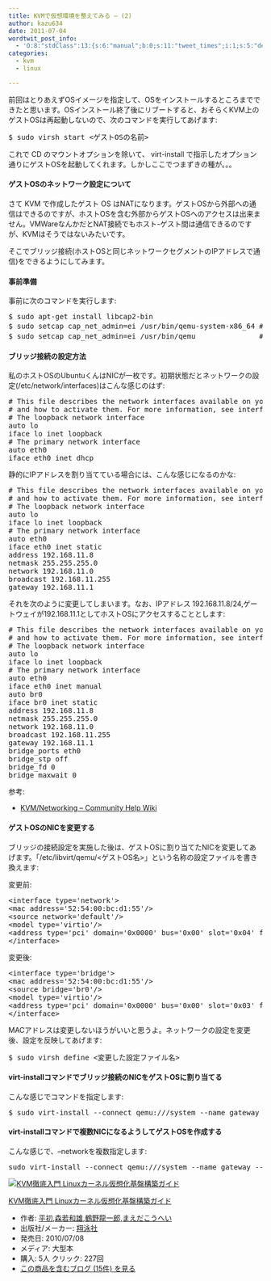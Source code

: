 ```yaml
---
title: KVMで仮想環境を整えてみる – (2)
author: kazu634
date: 2011-07-04
wordtwit_post_info:
  - 'O:8:"stdClass":13:{s:6:"manual";b:0;s:11:"tweet_times";i:1;s:5:"delay";i:0;s:7:"enabled";i:1;s:10:"separation";s:2:"60";s:7:"version";s:3:"3.7";s:14:"tweet_template";b:0;s:6:"status";i:2;s:6:"result";a:0:{}s:13:"tweet_counter";i:2;s:13:"tweet_log_ids";a:1:{i:0;i:5437;}s:9:"hash_tags";a:0:{}s:8:"accounts";a:1:{i:0;s:7:"kazu634";}}'
categories:
  - kvm
  - linux

---
```

<div class="section">
<p>
    前回はとりあえずOSイメージを指定して、OSをインストールするところまでできたと思います。OSインストール終了後にリブートすると、おそらくKVM上のゲストOSは再起動しないので、次のコマンドを実行してあげます:
</p>
  
<pre class="syntax-highlight">
$ sudo virsh <span class="synStatement">start</span> <span class="synStatement">&#60;</span>ゲストOSの名前<span class="synStatement">&#62;</span>
</pre>
  
<p>
    これで CD のマウントオプションを除いて、 virt-install で指示したオプション通りにゲストOSを起動してくれます。しかしここでつまずきの種が。。。
</p>
  
<h4>
    ゲストOSのネットワーク設定について
</h4>
  
<p>
    さて KVM で作成したゲスト OS はNATになります。ゲストOSから外部への通信はできるのですが、ホストOSを含む外部からゲストOSへのアクセスは出来ません。VMWareなんかだとNAT接続でもホスト-ゲスト間は通信できるのですが、KVMはそうではないみたいです。
</p>
  
<p>
    そこでブリッジ接続(ホストOSと同じネットワークセグメントのIPアドレスで通信)をできるようにしてみます。
</p>
  
<h4>
    事前準備
</h4>
  
<p>
    事前に次のコマンドを実行します:
</p>
  
<pre class="syntax-highlight">
$ sudo apt-get <span class="synStatement">install</span> libcap2-bin
$ sudo setcap <span class="synIdentifier">cap_net_admin</span>=ei /usr/bin/qemu-system-x86_64<span class="synComment"> # x64の場合</span>
$ sudo setcap <span class="synIdentifier">cap_net_admin</span>=ei /usr/bin/qemu              <span class="synComment"> # x32の場合</span>
</pre>
  
<h4>
    ブリッジ接続の設定方法
</h4>
  
<p>
    私のホストOSのUbuntuくんはNICが一枚です。初期状態だとネットワークの設定(/etc/network/interfaces)はこんな感じのはず:
</p>
  
<pre class="syntax-highlight">
<span class="synComment"># This file describes the network interfaces available on your system</span>
<span class="synComment"># and how to activate them. For more information, see interfaces(5).</span>
<span class="synComment"># The loopback network interface</span>
auto lo
iface lo inet loopback
<span class="synComment"># The primary network interface</span>
auto eth0
iface eth0 inet dhcp
</pre>
  
<p>
    静的にIPアドレスを割り当てている場合には、こんな感じになるのかな:
</p>
  
<pre class="syntax-highlight">
<span class="synComment"># This file describes the network interfaces available on your system</span>
<span class="synComment"># and how to activate them. For more information, see interfaces(5).</span>
<span class="synComment"># The loopback network interface</span>
auto lo
iface lo inet loopback
<span class="synComment"># The primary network interface</span>
auto eth0
iface eth0 inet static
address 192.168.11.8
netmask 255.255.255.0
network 192.168.11.0
broadcast 192.168.11.255
gateway 192.168.11.1
</pre>
  
<p>
    それを次のように変更してしまいます。なお、IPアドレス 192.168.11.8/24,ゲートウェイが192.168.11.1としてホストOSにアクセスすることとします:
</p>
  
<pre class="syntax-highlight">
<span class="synComment"># This file describes the network interfaces available on your system</span>
<span class="synComment"># and how to activate them. For more information, see interfaces(5).</span>
<span class="synComment"># The loopback network interface</span>
auto lo
iface lo inet loopback
<span class="synComment"># The primary network interface</span>
auto eth0
iface eth0 inet manual
auto br0
iface br0 inet static
address 192.168.11.8
netmask 255.255.255.0
network 192.168.11.0
broadcast 192.168.11.255
gateway 192.168.11.1
bridge_ports eth0
bridge_stp off
bridge_fd 0
bridge_maxwait 0
</pre>
  
<p>
    参考:
</p>
  
<ul>
<li>
<a href="https://help.ubuntu.com/community/KVM/Networking" onclick="__gaTracker('send', 'event', 'outbound-article', 'https://help.ubuntu.com/community/KVM/Networking', 'KVM/Networking &#8211; Community Help Wiki');" target="_blank">KVM/Networking &#8211; Community Help Wiki</a>
</li>
</ul>
  
<h4>
    ゲストOSのNICを変更する
</h4>
  
<p>
    ブリッジの接続設定を実施した後は、ゲストOSに割り当てたNICを変更してあげます。「/etc/libvirt/qemu/<ゲストOS名>」という名称の設定ファイルを書き換えます:
</p>
  
<p>
    変更前:
</p>
  
<pre class="syntax-highlight">
&#60;interface type=<span class="synConstant">'network'</span>&#62;
&#60;mac address=<span class="synConstant">'52:54:00:bc:d1:55'</span>/&#62;
&#60;source network=<span class="synConstant">'default'</span>/&#62;
&#60;model type=<span class="synConstant">'virtio'</span>/&#62;
&#60;address type=<span class="synConstant">'pci'</span> domain=<span class="synConstant">'0x0000'</span> bus=<span class="synConstant">'0x00'</span> slot=<span class="synConstant">'0x04'</span> function=<span class="synConstant">'0x0'</span>/&#62;
&#60;/interface&#62;
</pre>
  
<p>
    変更後:
</p>
  
<pre class="syntax-highlight">
&#60;interface type=<span class="synConstant">'bridge'</span>&#62;
&#60;mac address=<span class="synConstant">'52:54:00:bc:d1:55'</span>/&#62;
&#60;source bridge=<span class="synConstant">'br0'</span>/&#62;
&#60;model type=<span class="synConstant">'virtio'</span>/&#62;
&#60;address type=<span class="synConstant">'pci'</span> domain=<span class="synConstant">'0x0000'</span> bus=<span class="synConstant">'0x00'</span> slot=<span class="synConstant">'0x03'</span> function=<span class="synConstant">'0x0'</span>/&#62;
&#60;/interface&#62;
</pre>
  
<p>
    MACアドレスは変更しないほうがいいと思うよ。ネットワークの設定を変更後、設定を反映してあげます:
</p>
  
<pre class="syntax-highlight">
$ sudo virsh define <span class="synStatement">&#60;</span>変更した設定ファイル名<span class="synStatement">&#62;</span>
</pre>
  
<h4>
    virt-installコマンドでブリッジ接続のNICをゲストOSに割り当てる
</h4>
  
<p>
    こんな感じでコマンドを指定します:
</p>
  
<pre class="syntax-highlight">
$ sudo virt-<span class="synStatement">install</span> <span class="synSpecial">--connect</span> qemu:///system <span class="synSpecial">--name</span> gateway <span class="synSpecial">--ram</span> <span class="synConstant">256</span> <span class="synSpecial">--disk</span> <span class="synIdentifier">path</span>=<span class="synIdentifier">gateway.img,size</span>=<span class="synConstant">10</span> <span class="synSpecial">--network</span> <span class="synIdentifier">bridge</span>=<span class="synIdentifier">br0,model</span>=virtio <span class="synSpecial">--vnc</span> <span class="synSpecial">--cdrom</span> /mnt/nas/kazu634/OSimages/ubuntu/ubuntu<span class="synConstant">-10</span>.<span class="synConstant">04</span>.<span class="synConstant">2</span>-server-amd64.iso
</pre>
  
<h4>
    virt-installコマンドで複数NICになるようしてゲストOSを作成する
</h4>
  
<p>
    こんな感じで、&#8211;networkを複数指定します:
</p>
  
<pre class="syntax-highlight">
sudo virt-<span class="synStatement">install</span> <span class="synSpecial">--connect</span> qemu:///system <span class="synSpecial">--name</span> gateway <span class="synSpecial">--ram</span> <span class="synConstant">256</span> <span class="synSpecial">--disk</span> <span class="synIdentifier">path</span>=<span class="synIdentifier">gateway.img,size</span>=<span class="synConstant">10</span> <span class="synSpecial">--network</span> <span class="synIdentifier">bridge</span>=<span class="synIdentifier">br0,model</span>=virtio <span class="synSpecial">--network</span> <span class="synIdentifier">network</span>=<span class="synIdentifier">default,model</span>=virtio <span class="synSpecial">--vnc</span> <span class="synSpecial">--cdrom</span> /mnt/nas/kazu634/OSimages/ubuntu/ubuntu<span class="synConstant">-10</span>.<span class="synConstant">04</span>.<span class="synConstant">2</span>-server-amd64.iso
</pre>
  
<div class="hatena-asin-detail">
<a href="http://www.amazon.co.jp/dp/4798121401/?tag=hatena_st1-22&ascsubtag=d-7ibv" onclick="__gaTracker('send', 'event', 'outbound-article', 'http://www.amazon.co.jp/dp/4798121401/?tag=hatena_st1-22&ascsubtag=d-7ibv', '');"><img src="https://images-na.ssl-images-amazon.com/images/I/51BpsUti-5L._SL160_.jpg" class="hatena-asin-detail-image" alt="KVM徹底入門 Linuxカーネル仮想化基盤構築ガイド" title="KVM徹底入門 Linuxカーネル仮想化基盤構築ガイド" /></a></p> 
    
<div class="hatena-asin-detail-info">
<p class="hatena-asin-detail-title">
<a href="http://www.amazon.co.jp/dp/4798121401/?tag=hatena_st1-22&ascsubtag=d-7ibv" onclick="__gaTracker('send', 'event', 'outbound-article', 'http://www.amazon.co.jp/dp/4798121401/?tag=hatena_st1-22&ascsubtag=d-7ibv', 'KVM徹底入門 Linuxカーネル仮想化基盤構築ガイド');">KVM徹底入門 Linuxカーネル仮想化基盤構築ガイド</a>
</p>
      
<ul>
<li>
<span class="hatena-asin-detail-label">作者:</span> <a href="http://d.hatena.ne.jp/keyword/%CA%BF%BD%E9" onclick="__gaTracker('send', 'event', 'outbound-article', 'http://d.hatena.ne.jp/keyword/%CA%BF%BD%E9', '平初');" class="keyword">平初</a>,<a href="http://d.hatena.ne.jp/keyword/%BF%B9%BC%E3%CF%C2%CD%BA" onclick="__gaTracker('send', 'event', 'outbound-article', 'http://d.hatena.ne.jp/keyword/%BF%B9%BC%E3%CF%C2%CD%BA', '森若和雄');" class="keyword">森若和雄</a>,<a href="http://d.hatena.ne.jp/keyword/%C4%E1%CC%EE%CE%B6%B0%EC%CF%BA" onclick="__gaTracker('send', 'event', 'outbound-article', 'http://d.hatena.ne.jp/keyword/%C4%E1%CC%EE%CE%B6%B0%EC%CF%BA', '鶴野龍一郎');" class="keyword">鶴野龍一郎</a>,<a href="http://d.hatena.ne.jp/keyword/%A4%DE%A4%A8%A4%C0%A4%B3%A4%A6%A4%D8%A4%A4" onclick="__gaTracker('send', 'event', 'outbound-article', 'http://d.hatena.ne.jp/keyword/%A4%DE%A4%A8%A4%C0%A4%B3%A4%A6%A4%D8%A4%A4', 'まえだこうへい');" class="keyword">まえだこうへい</a>
</li>
<li>
<span class="hatena-asin-detail-label">出版社/メーカー:</span> <a href="http://d.hatena.ne.jp/keyword/%E6%C6%B1%CB%BC%D2" onclick="__gaTracker('send', 'event', 'outbound-article', 'http://d.hatena.ne.jp/keyword/%E6%C6%B1%CB%BC%D2', '翔泳社');" class="keyword">翔泳社</a>
</li>
<li>
<span class="hatena-asin-detail-label">発売日:</span> 2010/07/08
</li>
<li>
<span class="hatena-asin-detail-label">メディア:</span> 大型本
</li>
<li>
<span class="hatena-asin-detail-label">購入</span>: 5人 <span class="hatena-asin-detail-label">クリック</span>: 227回
</li>
<li>
<a href="http://d.hatena.ne.jp/asin/4798121401" onclick="__gaTracker('send', 'event', 'outbound-article', 'http://d.hatena.ne.jp/asin/4798121401', 'この商品を含むブログ (15件) を見る');" target="_blank">この商品を含むブログ (15件) を見る</a>
</li>
</ul>
</div>
    
<div class="hatena-asin-detail-foot">
</div>
</div>
</div>
